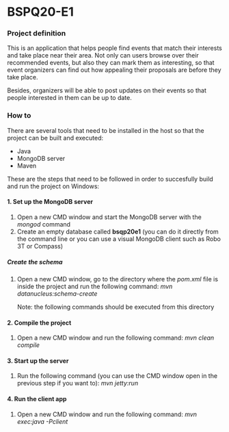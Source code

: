 # BSPQ20-E1
### Project definition
This is an application that helps people find events that match their interests and take place near their area. Not only can users browse over their recommended events, but also they can mark them as interesting, so that event organizers can find out how appealing their proposals are before they take place.

Besides, organizers will be able to post updates on their events so that people interested in them can be up to date. 

### How to
There are several tools that need to be installed in the host so that the project can be built and executed:
* Java
* MongoDB server
* Maven

These are the steps that need to be followed in order to succesfully build and run the project on Windows:
#### 1. Set up the MongoDB server
1. Open a new CMD window and start the MongoDB server with the *mongod* command
2. Create an empty database called **bsqp20e1** (you can do it directly from the command line or you can use a visual MongoDB client such as Robo 3T or Compass)

##### Create the schema
1.  Open a new CMD window, go to the directory where the *pom.xml* file is inside the project and run the following command:
	*mvn datanucleus:schema-create*

	Note: the following commands should be executed from this  directory

#### 2. Compile the project
1. Open a new CMD window and run the following command:
	*mvn clean compile*

#### 3. Start up the server
1. Run the following command (you can use the CMD window open in the previous step if you want to):
	*mvn jetty:run*

#### 4.  Run the client app
1. Open a new CMD window and run the following command:
	*mvn exec:java -Pclient*

